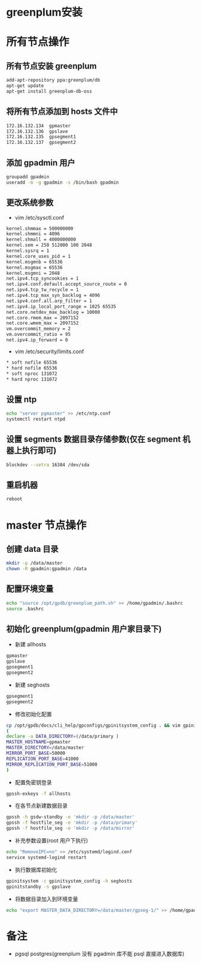 # greenplum安装


# 所有节点操作

## 所有节点安装 greenplum

```bash
add-apt-repository ppa:greenplum/db
apt-get update
apt-get install greenplum-db-oss
```

## 将所有节点添加到 hosts 文件中

```bash
172.16.132.134  gpmaster
172.16.132.136  gpslave
172.16.132.135  gpsegment1
172.16.132.137  gpsegment2
```

## 添加 gpadmin 用户

```bash
groupadd gpadmin
useradd -m -g gpadmin -s /bin/bash gpadmin
```

## 更改系统参数

- vim /etc/sysctl.conf

```bash
kernel.shmmax = 500000000
kernel.shmmni = 4096
kernel.shmall = 4000000000
kernel.sem = 250 512000 100 2048
kernel.sysrq = 1
kernel.core_uses_pid = 1
kernel.msgmnb = 65536
kernel.msgmax = 65536
kernel.msgmni = 2048
net.ipv4.tcp_syncookies = 1
net.ipv4.conf.default.accept_source_route = 0
net.ipv4.tcp_tw_recycle = 1
net.ipv4.tcp_max_syn_backlog = 4096
net.ipv4.conf.all.arp_filter = 1
net.ipv4.ip_local_port_range = 1025 65535
net.core.netdev_max_backlog = 10000
net.core.rmem_max = 2097152
net.core.wmem_max = 2097152
vm.overcommit_memory = 2
vm.overcommit_ratio = 95
net.ipv4.ip_forward = 0
```

- vim /etc/security/limits.conf

```bash
* soft nofile 65536
* hard nofile 65536
* soft nproc 131072
* hard nproc 131072
```

## 设置 ntp

```bash
echo "server pgmaster" >> /etc/ntp.conf
systemctl restart ntpd
```

## 设置 segments 数据目录存储参数(仅在 segment 机器上执行即可)

```bash
blockdev --setra 16384 /dev/sda
```

## 重启机器

```bash
reboot
```

# master 节点操作

## 创建 data 目录

```bash
mkdir -p /data/master
chown -R gpadmin:gpadmin /data
```

## 配置环境变量

```bash
echo "source /opt/gpdb/greenplum_path.sh" >> /home/gpadmin/.bashrc
source .bashrc
```

## 初始化 greenplum(gpadmin 用户家目录下)

- 新建 allhosts

```bash
gpmaster
gpslave
gpsegment1
gpsegment2
```

- 新建 seghosts

```bash
gpsegment1
gpsegment2
```

- 修改初始化配置

```bash
cp /opt/gpdb/docs/cli_help/gpconfigs/gpinitsystem_config . && vim gpinitsystem_config
(
declare -a DATA_DIRECTORY=(/data/primary )
MASTER_HOSTNAME=gpmaster
MASTER_DIRECTORY=/data/master
MIRROR_PORT_BASE=50000
REPLICATION_PORT_BASE=41000
MIRROR_REPLICATION_PORT_BASE=51000
)
```

- 配置免密钥登录

```bash
gpssh-exkeys -f allhosts
```

- 在各节点新建数据目录

```bash
gpssh -h gsdw-standby -e 'mkdir -p /data/master'
gpssh -f hostfile_seg -e 'mkdir -p /data/primary'
gpssh -f hostfile_seg -e 'mkdir -p /data/mirror'
```

- 补充参数设置(root 用户下执行)

```bash
echo "RemoveIPC=no" >> /etc/systemd/logind.conf
service systemd-logind restart
```

- 执行数据库初始化

```bash
gpinitsystem -c gpinitsystem_config -h seghosts
gpinitstandby -s gpslave
```

- 将数据目录加入到环境变量

```bash
echo "export MASTER_DATA_DIRECTORY=/data/master/gpseg-1/" >> /home/gpadmin/.bashrc
```

# 备注

- pgsql postgres(greenplum 没有 pgadmin 库不能 psql 直接进入数据库)

